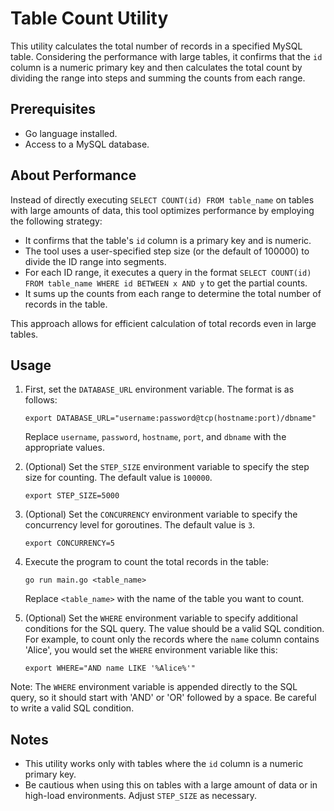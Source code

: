 # Table Count Utility

This utility calculates the total number of records in a specified MySQL table. Considering the performance with large tables, it confirms that the `id` column is a numeric primary key and then calculates the total count by dividing the range into steps and summing the counts from each range.

## Prerequisites

- Go language installed.
- Access to a MySQL database.

## About Performance

Instead of directly executing `SELECT COUNT(id) FROM table_name` on tables with large amounts of data, this tool optimizes performance by employing the following strategy:

- It confirms that the table's `id` column is a primary key and is numeric.
- The tool uses a user-specified step size (or the default of 100000) to divide the ID range into segments.
- For each ID range, it executes a query in the format `SELECT COUNT(id) FROM table_name WHERE id BETWEEN x AND y` to get the partial counts.
- It sums up the counts from each range to determine the total number of records in the table.

This approach allows for efficient calculation of total records even in large tables.

## Usage

1. First, set the `DATABASE_URL` environment variable. The format is as follows:

   ```
   export DATABASE_URL="username:password@tcp(hostname:port)/dbname"
   ```

   Replace `username`, `password`, `hostname`, `port`, and `dbname` with the appropriate values.

2. (Optional) Set the `STEP_SIZE` environment variable to specify the step size for counting. The default value is `100000`.

   ```
   export STEP_SIZE=5000
   ```
3. (Optional) Set the `CONCURRENCY` environment variable to specify the concurrency level for goroutines. The default value is `3`.

   ```
   export CONCURRENCY=5
   ```

4. Execute the program to count the total records in the table:

   ```
   go run main.go <table_name>
   ```

   Replace `<table_name>` with the name of the table you want to count.


5. (Optional) Set the `WHERE` environment variable to specify additional conditions for the SQL query. The value should be a valid SQL condition. For example, to count only the records where the `name` column contains 'Alice', you would set the `WHERE` environment variable like this:

   ```
   export WHERE="AND name LIKE '%Alice%'"
   ```

Note: The `WHERE` environment variable is appended directly to the SQL query, so it should start with 'AND' or 'OR' followed by a space. Be careful to write a valid SQL condition.

## Notes

- This utility works only with tables where the `id` column is a numeric primary key.
- Be cautious when using this on tables with a large amount of data or in high-load environments. Adjust `STEP_SIZE` as necessary.
